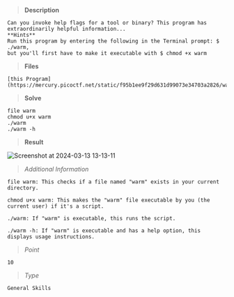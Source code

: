 > **Description**

    Can you invoke help flags for a tool or binary? This program has extraordinarily helpful information...
    **Hints**
    Run this program by entering the following in the Terminal prompt: $ ./warm, 
    but you'll first have to make it executable with $ chmod +x warm


> **Files**

    [this Program](https://mercury.picoctf.net/static/f95b1ee9f29d631d99073e34703a2826/warm).


> **Solve**

```
file warm
chmod u+x warm
./warm
./warm -h
```


> **Result**

![Screenshot at 2024-03-13 13-13-11](https://github.com/Yorkulov/Capture-The-Flag/assets/102275892/0f0b46a9-e147-499e-a332-ddedb18b3b01)


> _Additional Information_ 


    file warm: This checks if a file named "warm" exists in your current directory.

    chmod u+x warm: This makes the "warm" file executable by you (the current user) if it's a script.

    ./warm: If "warm" is executable, this runs the script.

    ./warm -h: If "warm" is executable and has a help option, this displays usage instructions.

> _Point_

    10

> _Type_

    General Skills
